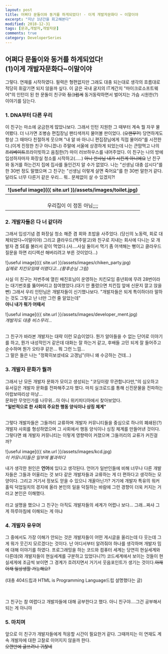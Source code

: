 ```yaml
---
layout: post
title: 어쩌다 문돌이와 동거를 하게되었다! - 이게 개발자문화다 ~ 이말이야
excerpt: "지난 1년간을 회고해본다"
modified: 2018-12-31
tags: [문과,개발자,개발자문]
comments: true
category: DeveloperSeries
---
```


어쩌다 문돌이와 동거를 하게되었다!<br>(1)이게 개발자문화다~이말이야
---------------------------------------------

그렇다. 연재를 시작하였다. 필력은 형편없지만 그래도 대충 되는대로 생각의 흐름대로 적당히 휘갈기면 되지 않을까 싶다. 
이 글은 국내 굴지의 IT계간지 "마이크로소프트웨어"의 인턴이 된 한 문돌이 친구와 <del>징그럽게</del> 동거동락하면서 벌어지는 가슴 시원한(?) 이야기를 담는다.

### 1. DNA부터 다른 우리
이 친구는 마소에 궁금한게 많았나보다. 그래서 인턴 지원한 그 때부터 계속 뭘 자꾸 물어봤다. 더 나가면 조병승 편집장님 팬티색까지 물어볼 판이었다. (<del>오팬무?!</del>)
당연하게도 항상 그 때마다 친절하게 웃으며 "내 알 바 아니니 편집장님에게 직접 물어라"를 시전한다.(이게 진정한 친구 아니겠나) 
주말에 서울에 상경하게 되었는데 나는 큰맘먹고 나의 <del>프리베이트</del>프라이빗하고 음침한(?) 마이 러브하우스를 내어주었다. 
이 친구는 나의 방에 입성하자마자 화장실 청소를 시작하고(.....) <del>아니 판사님 내가 시킨게 아니에요</del> 난 친구와 동거를 하는건지 집에 집사를 들인건지 알 수가 없었다. 
나는 "선생님 대충 삽시다"를 한 30번 정도 말했으며 그 친구는 "선생님 이렇게 살면 죽어요"를 한 30번 말한거 같다.
달라도 너무 다른거 같은 우리... 뭐.. 문제없이 살 수 있겠지?!

|![useful image]({{ site.url }}/assets/images/toilet.jpg)|
|:--:| 
|<br>우리집이 이 정돈 아님;;;;|

### 2. 개발자들은 다 너 같더라
그래서 입성기념 겸 화장실 청소 해준 겸 회와 초밥을 사주었다. (당신의 노동력, 회로 대체되었다~이말이야)
그리고 클라우드(맥주말고)와 친구로 지내는 회사에 다니는 모 개발자 겸 SE를 불러서 같이 먹었다.(사....사실 둘이서 먹기 좀 어색해는 뻥이고 클라우드 질문을 하면 리디렉션 해버리려고 부른 것이었다...)

![useful image]({{ site.url }}/assets/images/chiken_party.jpg)
*<br>실제로 치킨모임때 이랬다고...(황후순님 그림)*

사실 이 친구는 저번주에 열린 배진호님이 운영하는 치킨모임 중년회에 무려 28번이라는 대기번호를 뚫어버리고 참여했었다.(대기 안 풀렸으면 치킨집 앞에 신문지 깔고 앉을뻔)
그래서 우리 인턴님은 개발자들이 신기했나보다. "개발자들은 되게 특이하더라 말하는 것도 그렇고 난 너만 그런 줄 알았는데"
<br><strong>아니 내가 뭐가 어때서</strong>

![useful image]({{ site.url }}/assets/images/developer_ment.jpg)
*<br>개발자도 대충 비스무리...*

<br>그 친구가 바라본 개발자는 대략 이런 모습이었다. 뭔가 알아들을 수 없는 단어로 이야기를 하고, 뭔가 내성적인거 같은데 대화는 잘 하는거 같고, 후배들 고민 되게 잘 들어주고 순수하며 뭔가 오타쿠 같은... 뭐 그런 느낌...
<br>그 말은 들은 나는 "정확히보셨네요 고갱님"(아니 왜 수긍하는 건데...)



### 3. 개발자 문화가 뭘까
그래서 난 모든 개발자 문화가 모이고 생성되는 "코딩이랑 무관합니다만,"의 심오하고 유서깊은 개발자 문화를 전파해주고자 했다. 
마치 실크로드를 통해 신진문물을 전파하는 아랍보따리상 마냥...
<br>문화란 무엇인가를 나무위...아 아니 위키피디아에서 찾아보았다. 
<br><strong>"일반적으로 한 사회의 주요한 행동 양식이나 상징 체계"</strong>

<br>그렇다 개발자들은 그들까리 교류하며 개발자 커뮤니티들을 중심으로 하나의 폐쇄된(?) 개발자 사회를 형성하였으며 그 사회에서 행동 양식이나 싱징 체계를 만들어낸 것이다.
그렇다면 왜 개발자 커뮤니티는 이렇게 영향력이 커졌으며 그들끼리의 교류가 커진걸까? 

![useful image]({{ site.url }}/assets/images/kcd.jpg)
*<br>이 커뮤니티들은 일부에 불과하다*

내가 생각한 원인은 <strong>언어</strong>에 있다고 생각된다. 
언어가 일반인들에 비해 너무나 다른 개발자들은 그들과 어울리는 것 보다 같은 개발자들과 교류하는 게 더 편하다고 생각하는 모양이다. 그리고 거기서 정보도 얻을 수 있으니 개꿀아닌가?
거기에 개발자 특유의 워커홀릭 덕업일치의 경지에 올라 본인의 일을 덕질하는 바람에 그런 경향이 더욱 커지는 거라고 본인은 이해했다.
<br><br>
라고 설명을 했으나 그 친구는 아직도 개발자들의 세계가 어렵나 보다... 그래...짜샤 그게 하루아침에 이해되는 게 아냐

### 4. 개발자 유우머
그 중에서도 가장 이해가 안되는 것은 개발자들이 어떤 게시글을 올리는데 다 웃는데 그게 뭐가 웃긴지 모르겠다는 것이다.
난 어디서부터 알려줘야 하나를 생각하며 개발자 밈에 대해 이야기를 하였다. 프로그래밍을 하는 코드와 컴퓨터 세계는 당연히 현실세계와 다른데(와 개발자들이 현실세계를 구분하고 있었다니?!)
코드세계에서 보이는 것들이 현실세게에 조금씩 보이면 그 경계가 흐려지면서 거기서 웃음포인트가 생기는 것이다.<del>아재 아재 일상생활 가능해요?</del>
<br><br>(대충 404드립과 HTML is Programming Language드립 설명했다는 글)

<br><br>그 친구는 참 여렵다고 개발자들에 대해 공부한다고 했다. 아니 친구야....그건 공부해서 되는 게 아니야


### 5. 마치며
앞으로 이 친구가 개발자들에게 적응할 시간이 필요한거 같다. 그때까지는 이 연재도 계속 개발자에 대한 고찰로 이어지지 않을까 한다.
<br><del>오랜만에 글쓰려니 귀찮네</del>


